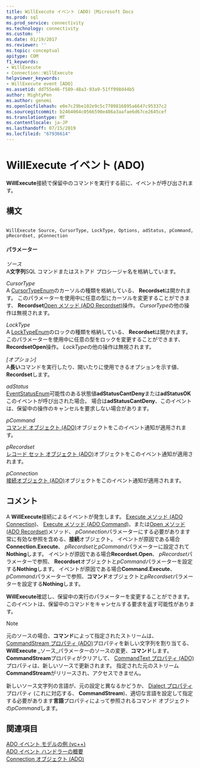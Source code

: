 ```yaml
---
title: WillExecute イベント (ADO) |Microsoft Docs
ms.prod: sql
ms.prod_service: connectivity
ms.technology: connectivity
ms.custom: ''
ms.date: 01/19/2017
ms.reviewer: ''
ms.topic: conceptual
apitype: COM
f1_keywords:
- WillExecute
- Connection::WillExecute
helpviewer_keywords:
- WillExecute event [ADO]
ms.assetid: dd755e46-f589-48a3-93a9-51ff998d44b5
author: MightyPen
ms.author: genemi
ms.openlocfilehash: e0e7c29be102e9c5c7709816895a6647c95337c2
ms.sourcegitcommit: b2464064c0566590e486a3aafae6d67ce2645cef
ms.translationtype: MT
ms.contentlocale: ja-JP
ms.lasthandoff: 07/15/2019
ms.locfileid: "67936614"
---
```

# <a name="willexecute-event-ado"></a>WillExecute イベント (ADO)
**WillExecute**接続で保留中のコマンドを実行する前に、イベントが呼び出されます。  
  
## <a name="syntax"></a>構文  
  
```  
  
WillExecute Source, CursorType, LockType, Options, adStatus, pCommand, pRecordset, pConnection  
```  
  
#### <a name="parameters"></a>パラメーター  
 *ソース*  
 A**文字列**SQL コマンドまたはストアド プロシージャ名を格納しています。  
  
 *CursorType*  
 A [CursorTypeEnum](../../../ado/reference/ado-api/cursortypeenum.md)のカーソルの種類を格納している、 **Recordset**は開かれます。 このパラメーターを使用中に任意の型にカーソルを変更することができます、 **Recordset**[Open メソッド (ADO Recordset)](../../../ado/reference/ado-api/open-method-ado-recordset.md)操作。 *CursorType*の他の操作は無視されます。  
  
 *LockType*  
 A [LockTypeEnum](../../../ado/reference/ado-api/locktypeenum.md)のロックの種類を格納している、 **Recordset**は開かれます。 このパラメーターを使用中に任意の型をロックを変更することができます、 **RecordsetOpen**操作。 *LockType*の他の操作は無視されます。  
  
 *[オプション]*  
 A**長い**コマンドを実行したり、開いたりに使用できるオプションを示す値、 **Recordset**します。  
  
 *adStatus*  
 [EventStatusEnum](../../../ado/reference/ado-api/eventstatusenum.md)可能性のある状態値**adStatusCantDeny**または**adStatusOK**このイベントが呼び出された場合。 場合は**adStatusCantDeny**、このイベントは、保留中の操作のキャンセルを要求しない場合があります。  
  
 *pCommand*  
 [コマンド オブジェクト (ADO)](../../../ado/reference/ado-api/command-object-ado.md)オブジェクトをこのイベント通知が適用されます。  
  
 *pRecordset*  
 [レコード セット オブジェクト (ADO)](../../../ado/reference/ado-api/recordset-object-ado.md)オブジェクトをこのイベント通知が適用されます。  
  
 *pConnection*  
 [接続オブジェクト (ADO)](../../../ado/reference/ado-api/connection-object-ado.md)オブジェクトをこのイベント通知が適用されます。  
  
## <a name="remarks"></a>コメント  
 A **WillExecute**接続によるイベントが発生します。  [Execute メソッド (ADO Connection)](../../../ado/reference/ado-api/execute-method-ado-connection.md)、 [Execute メソッド (ADO Command)](../../../ado/reference/ado-api/execute-method-ado-command.md)、または[Open メソッド (ADO Recordset)](../../../ado/reference/ado-api/open-method-ado-recordset.md)メソッド、 *pConnection*パラメーターにする必要があります常に有効な参照を含める、**接続**オブジェクト。 イベントが原因である場合**Connection.Execute**、 *pRecordset*と*pCommand*パラメーターに設定されて**Nothing**します。 イベントが原因である場合**Recordset.Open**、 *pRecordset*パラメーターで参照、 **Recordset**オブジェクトと*pCommand*パラメーターを設定する**Nothing**します。 イベントが原因である場合**Command.Execute**、 *pCommand*パラメーターで参照、**コマンド**オブジェクトと*pRecordset*パラメーターを設定する**Nothing**します。  
  
 **WillExecute**確認し、保留中の実行のパラメーターを変更することができます。 このイベントは、保留中のコマンドをキャンセルする要求を返す可能性があります。  
  
> [!NOTE]
>  元のソースの場合、**コマンド**によって指定されたストリームは、 [CommandStream プロパティ (ADO)](../../../ado/reference/ado-api/commandstream-property-ado.md)プロパティを新しい文字列を割り当てる、 **WillExecute** _ソース_パラメーターのソースの変更、**コマンド**します。 **CommandStream**プロパティがクリアして、 [CommandText プロパティ (ADO)](../../../ado/reference/ado-api/commandtext-property-ado.md)プロパティは、新しいソースで更新されます。 指定された元のストリーム**CommandStream**がリリースされ、アクセスできません。  
  
 新しいソース文字列の言語が、元の設定と異なるかどうか、 [Dialect プロパティ](../../../ado/reference/ado-api/dialect-property.md)プロパティ (これに対応する、 **CommandStream**)、適切な言語を設定して指定する必要があります**言語**プロパティによって参照されるコマンド オブジェクトの*pCommand*します。  
  
## <a name="see-also"></a>関連項目  
 [ADO イベント モデルの例 (vc++)](../../../ado/reference/ado-api/ado-events-model-example-vc.md)   
 [ADO イベント ハンドラーの概要](../../../ado/guide/data/ado-event-handler-summary.md)   
 [Connection オブジェクト (ADO)](../../../ado/reference/ado-api/connection-object-ado.md)
